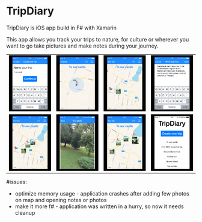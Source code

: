 TripDiary
=========

TripDiary is iOS app build in F# with Xamarin

This app allows you track your trips to nature, for culture or wherever you want to go take pictures and make notes during your journey.


<table>
  <tr>
    <td><img src="https://raw.githubusercontent.com/Elywejnak/TripDiary/master/_screenshots/01.PNG" /></td>
    <td><img src="https://raw.githubusercontent.com/Elywejnak/TripDiary/master/_screenshots/02.PNG" /></td>
    <td><img src="https://raw.githubusercontent.com/Elywejnak/TripDiary/master/_screenshots/03.PNG" /></td>
    <td><img src="https://raw.githubusercontent.com/Elywejnak/TripDiary/master/_screenshots/04.PNG" /></td>
  </tr>
  <tr>
    <td><img src="https://raw.githubusercontent.com/Elywejnak/TripDiary/master/_screenshots/05.PNG" /></td>
    <td><img src="https://raw.githubusercontent.com/Elywejnak/TripDiary/master/_screenshots/06.PNG" /></td>
    <td><img src="https://raw.githubusercontent.com/Elywejnak/TripDiary/master/_screenshots/07.PNG" /></td>
    <td><img src="https://raw.githubusercontent.com/Elywejnak/TripDiary/master/_screenshots/08.PNG" /></td>
  </tr>
</table>


#issues:
* optimize memory usage - application crashes after adding few photos on map and opening notes or photos
* make it more f# - application was written in a hurry, so now it needs cleanup










